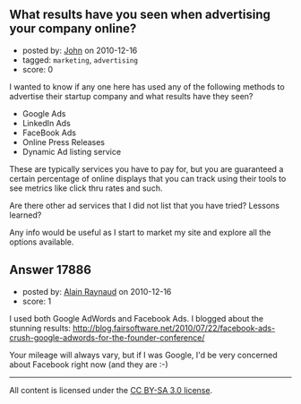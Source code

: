 ## What results have you seen when advertising your company online?

- posted by: [John](https://stackexchange.com/users/-1/5375-john) on 2010-12-16
- tagged: `marketing`, `advertising`
- score: 0

I wanted to know if any one here has used any of the following methods to advertise their startup company and what results have they seen?

 - Google Ads
 - LinkedIn Ads
 - FaceBook Ads
 - Online Press Releases
 - Dynamic Ad listing service

These are typically services you have to pay for, but you are guaranteed a certain percentage of online displays that you can track using their tools to see metrics like click thru rates and such.

Are there other ad services that I did not list that you have tried?  Lessons learned?

Any info would be useful as I start to market my site and explore all the options available.


## Answer 17886

- posted by: [Alain Raynaud](https://stackexchange.com/users/-1/502-alain-raynaud) on 2010-12-16
- score: 1

I used both Google AdWords and Facebook Ads. I blogged about the stunning results: http://blog.fairsoftware.net/2010/07/22/facebook-ads-crush-google-adwords-for-the-founder-conference/

Your mileage will always vary, but if I was Google, I'd be very concerned about Facebook right now (and they are :-)



---

All content is licensed under the [CC BY-SA 3.0 license](https://creativecommons.org/licenses/by-sa/3.0/).
